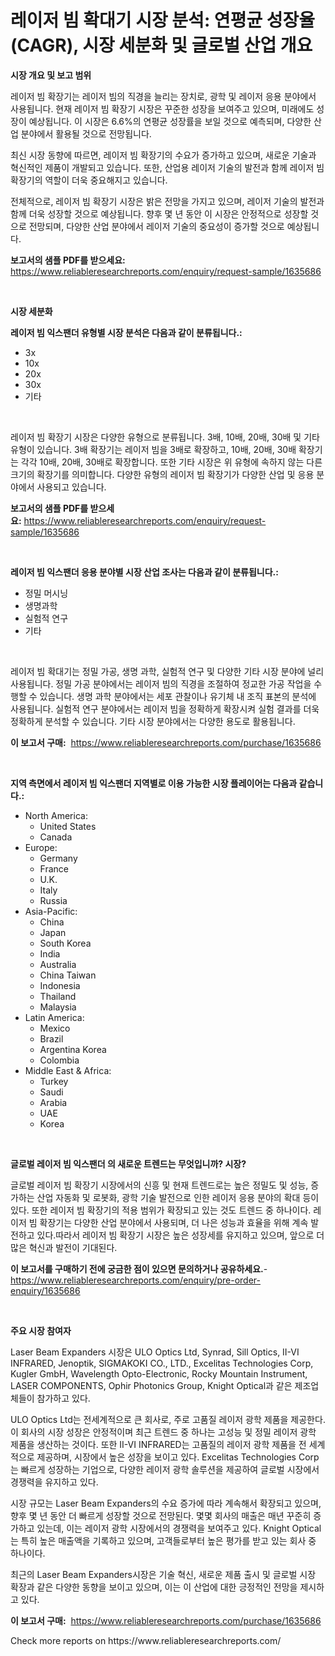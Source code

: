 <p><h1>레이저 빔 확대기 시장 분석: 연평균 성장율(CAGR), 시장 세분화 및 글로벌 산업 개요</h1></p><p><strong>시장 개요 및 보고 범위</strong></p>
<p><p>레이저 빔 확장기는 레이저 빔의 직경을 늘리는 장치로, 광학 및 레이저 응용 분야에서 사용됩니다. 현재 레이저 빔 확장기 시장은 꾸준한 성장을 보여주고 있으며, 미래에도 성장이 예상됩니다. 이 시장은 6.6%의 연평균 성장률을 보일 것으로 예측되며, 다양한 산업 분야에서 활용될 것으로 전망됩니다.</p><p>최신 시장 동향에 따르면, 레이저 빔 확장기의 수요가 증가하고 있으며, 새로운 기술과 혁신적인 제품이 개발되고 있습니다. 또한, 산업용 레이저 기술의 발전과 함께 레이저 빔 확장기의 역할이 더욱 중요해지고 있습니다.</p><p>전체적으로, 레이저 빔 확장기 시장은 밝은 전망을 가지고 있으며, 레이저 기술의 발전과 함께 더욱 성장할 것으로 예상됩니다. 향후 몇 년 동안 이 시장은 안정적으로 성장할 것으로 전망되며, 다양한 산업 분야에서 레이저 기술의 중요성이 증가할 것으로 예상됩니다.</p></p>
<p><strong>보고서의 샘플 PDF를 받으세요:</strong> <a href="https://www.reliableresearchreports.com/enquiry/request-sample/1635686">https://www.reliableresearchreports.com/enquiry/request-sample/1635686</a></p>
<p>&nbsp;</p>
<p><strong>시장 세분화</strong></p>
<p><strong>레이저 빔 익스팬더 유형별 시장 분석은 다음과 같이 분류됩니다.:</strong></p>
<p><ul><li>3x</li><li>10x</li><li>20x</li><li>30x</li><li>기타</li></ul></p>
<p>&nbsp;</p>
<p><p>레이저 빔 확장기 시장은 다양한 유형으로 분류됩니다. 3배, 10배, 20배, 30배 및 기타 유형이 있습니다. 3배 확장기는 레이저 빔을 3배로 확장하고, 10배, 20배, 30배 확장기는 각각 10배, 20배, 30배로 확장합니다. 또한 기타 시장은 위 유형에 속하지 않는 다른 크기의 확장기를 의미합니다. 다양한 유형의 레이저 빔 확장기가 다양한 산업 및 응용 분야에서 사용되고 있습니다.</p></p>
<p><strong>보고서의 샘플 PDF를 받으세요:</strong>&nbsp;<a href="https://www.reliableresearchreports.com/enquiry/request-sample/1635686">https://www.reliableresearchreports.com/enquiry/request-sample/1635686</a></p>
<p>&nbsp;</p>
<p><strong> 레이저 빔 익스팬더 응용 분야별 시장 산업 조사는 다음과 같이 분류됩니다.:</strong></p>
<p><ul><li>정밀 머시닝</li><li>생명과학</li><li>실험적 연구</li><li>기타</li></ul></p>
<p>&nbsp;</p>
<p><p>레이저 빔 확대기는 정밀 가공, 생명 과학, 실험적 연구 및 다양한 기타 시장 분야에 널리 사용됩니다. 정밀 가공 분야에서는 레이저 빔의 직경을 조절하여 정교한 가공 작업을 수행할 수 있습니다. 생명 과학 분야에서는 세포 관찰이나 유기체 내 조직 표본의 분석에 사용됩니다. 실험적 연구 분야에서는 레이저 빔을 정확하게 확장시켜 실험 결과를 더욱 정확하게 분석할 수 있습니다. 기타 시장 분야에서는 다양한 용도로 활용됩니다.</p></p>
<p><strong>이 보고서 구매:</strong>&nbsp; <a href="https://www.reliableresearchreports.com/purchase/1635686">https://www.reliableresearchreports.com/purchase/1635686</a></p>
<p>&nbsp;</p>
<p><strong>지역 측면에서 레이저 빔 익스팬더 지역별로 이용 가능한 시장 플레이어는 다음과 같습니다.:</strong></p>
<p><ul>
    <li>
        North America:
        <ul>
            <li>United States</li>
            <li>Canada</li>
        </ul>
    </li>
    <li>
        Europe:
        <ul>
            <li>Germany</li>
            <li>France</li>
            <li>U.K.</li>
            <li>Italy</li>
            <li>Russia</li>
        </ul>
    </li>
    <li>
        Asia-Pacific:
        <ul>
            <li>China</li>
            <li>Japan</li>
            <li>South Korea</li>
            <li>India</li>
            <li>Australia</li>
            <li>China Taiwan</li>
            <li>Indonesia</li>
            <li>Thailand</li>
            <li>Malaysia</li>
        </ul>
    </li>
    <li>
        Latin America:
        <ul>
            <li>Mexico</li>
            <li>Brazil</li>
            <li>Argentina Korea</li>
            <li>Colombia</li>
        </ul>
    </li>
    <li>
        Middle East & Africa:
        <ul>
            <li>Turkey</li>
            <li>Saudi</li>
            <li>Arabia</li>
            <li>UAE</li>
            <li>Korea</li>
        </ul>
    </li>
    </ul></p>
<p>&nbsp;</p>
<p><strong>글로벌 레이저 빔 익스팬더 의 새로운 트렌드는 무엇입니까? 시장?</strong></p>
<p><p>글로벌 레이저 빔 확장기 시장에서의 신흥 및 현재 트렌드로는 높은 정밀도 및 성능, 증가하는 산업 자동화 및 로봇화, 광학 기술 발전으로 인한 레이저 응용 분야의 확대 등이 있다. 또한 레이저 빔 확장기의 적용 범위가 확장되고 있는 것도 트렌드 중 하나이다. 레이저 빔 확장기는 다양한 산업 분야에서 사용되며, 더 나은 성능과 효율을 위해 계속 발전하고 있다.따라서 레이저 빔 확장기 시장은 높은 성장세를 유지하고 있으며, 앞으로 더 많은 혁신과 발전이 기대된다.</p></p>
<p><strong>이 보고서를 구매하기 전에 궁금한 점이 있으면 문의하거나 공유하세요.</strong>- <a href="https://www.reliableresearchreports.com/enquiry/pre-order-enquiry/1635686">https://www.reliableresearchreports.com/enquiry/pre-order-enquiry/1635686</a></p>
<p>&nbsp;</p>
<p><strong>주요 시장 참여자</strong></p>
<p><p>Laser Beam Expanders 시장은 ULO Optics Ltd, Synrad, Sill Optics, II-VI INFRARED, Jenoptik, SIGMAKOKI CO., LTD., Excelitas Technologies Corp, Kugler GmbH, Wavelength Opto-Electronic, Rocky Mountain Instrument, LASER COMPONENTS, Ophir Photonics Group, Knight Optical과 같은 제조업체들이 참가하고 있다.</p><p>ULO Optics Ltd는 전세계적으로 큰 회사로, 주로 고품질 레이저 광학 제품을 제공한다. 이 회사의 시장 성장은 안정적이며 최근 트렌드 중 하나는 고성능 및 정밀 레이저 광학 제품을 생산하는 것이다. 또한 II-VI INFRARED는 고품질의 레이저 광학 제품을 전 세계적으로 제공하며, 시장에서 높은 성장을 보이고 있다. Excelitas Technologies Corp는 빠르게 성장하는 기업으로, 다양한 레이저 광학 솔루션을 제공하여 글로벌 시장에서 경쟁력을 유지하고 있다.</p><p>시장 규모는 Laser Beam Expanders의 수요 증가에 따라 계속해서 확장되고 있으며, 향후 몇 년 동안 더 빠르게 성장할 것으로 전망된다. 몇몇 회사의 매출은 매년 꾸준히 증가하고 있는데, 이는 레이저 광학 시장에서의 경쟁력을 보여주고 있다. Knight Optical는 특히 높은 매출액을 기록하고 있으며, 고객들로부터 높은 평가를 받고 있는 회사 중 하나이다.</p><p>최근의 Laser Beam Expanders시장은 기술 혁신, 새로운 제품 출시 및 글로벌 시장 확장과 같은 다양한 동향을 보이고 있으며, 이는 이 산업에 대한 긍정적인 전망을 제시하고 있다.</p></p>
<p><strong>이 보고서 구매:</strong>&nbsp;&nbsp;<a href="https://www.reliableresearchreports.com/purchase/1635686">https://www.reliableresearchreports.com/purchase/1635686</a></p>
<p>Check more reports on https://www.reliableresearchreports.com/</p>
